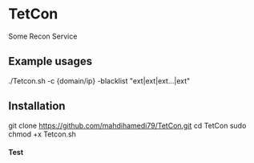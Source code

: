 # TetCon
Some Recon Service


## Example usages
./Tetcon.sh -c {domain/ip} -blacklist "ext|ext|ext...|ext"



## Installation

git clone https://github.com/mahdihamedi79/TetCon.git
cd TetCon
sudo chmod +x Tetcon.sh

#### Test
